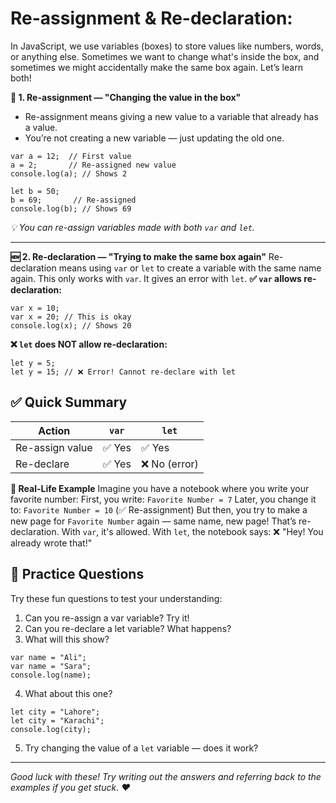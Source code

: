 #  Re-assignment & Re-declaration:


In JavaScript, we use variables (boxes) to store values like numbers, words, or anything else.
Sometimes we want to change what's inside the box, and sometimes we might accidentally make the same box again.
Let’s learn both!


**🔄 1. Re-assignment — "Changing the value in the box"**
- Re-assignment means giving a new value to a variable that already has a value.
- You’re not creating a new variable — just updating the old one.
```
var a = 12;  // First value
a = 2;       // Re-assigned new value
console.log(a); // Shows 2
```
```
let b = 50;
b = 69;       // Re-assigned
console.log(b); // Shows 69
```
*💡 You can re-assign variables made with both `var` and `let`.*

---
**🆕 2. Re-declaration — "Trying to make the same box again"**
Re-declaration means using `var` or `let` to create a variable with the same name again.
This only works with `var`.
It gives an error with `let`.
**✅ `var` allows re-declaration:**
```
var x = 10;
var x = 20; // This is okay
console.log(x); // Shows 20
```
**❌ `let` does NOT allow re-declaration:**
```
let y = 5;
let y = 15; // ❌ Error! Cannot re-declare with let
```

## ✅ Quick Summary


| Action           | `var`     | `let`       |
|------------------|-----------|-------------|
| Re-assign value  | ✅ Yes    | ✅ Yes      |
| Re-declare       | ✅ Yes    | ❌ No (error) |


**🎯 Real-Life Example**
Imagine you have a notebook where you write your favorite number:
First, you write: `Favorite Number = 7`
Later, you change it to: `Favorite Number = 10` (✅ Re-assignment)
But then, you try to make a new page for `Favorite Number` again — same name, new page! That’s re-declaration.
With `var`, it's allowed. With `let`, the notebook says: ❌ "Hey! You already wrote that!"



## 📝 Practice Questions

Try these fun questions to test your understanding:

1. Can you re-assign a var variable? Try it!
2. Can you re-declare a let variable? What happens?
3. What will this show?
```
var name = "Ali";
var name = "Sara";
console.log(name);
```
4. What about this one?
```
let city = "Lahore";
let city = "Karachi";
console.log(city);
```
5. Try changing the value of a `let` variable — does it work?
---

*Good luck with these! Try writing out the answers and referring back to the examples if you get stuck.  ♥*
